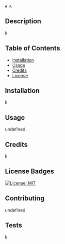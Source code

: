 
      
    # K

## Description
k
## Table of Contents


* [Installation](#installation)
* [Usage](#usage)
* [Credits](#credits)
* [License](#license)

## Installation
k

## Usage 
undefined


## Credits
k

## License Badges
[![License: MIT](https://img.shields.io/badge/License-MIT-yellow.svg)](https://opensource.org/licenses/MIT)



## Contributing
undefined

## Tests
k

